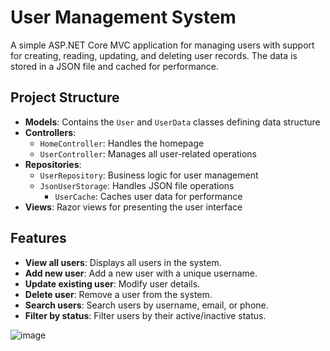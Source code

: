 ﻿# User Management System

A simple ASP.NET Core MVC application for managing users with support for creating, reading, updating, and deleting user records. The data is stored in a JSON file and cached for performance.


## Project Structure

- **Models**: Contains the `User` and `UserData` classes defining data structure
- **Controllers**: 
  - `HomeController`: Handles the homepage
  - `UserController`: Manages all user-related operations
- **Repositories**:
  - `UserRepository`: Business logic for user management
  - `JsonUserStorage`: Handles JSON file operations
	- `UserCache`: Caches user data for performance
- **Views**: Razor views for presenting the user interface

## Features

- **View all users**: Displays all users in the system.
- **Add new user**: Add a new user with a unique username.
- **Update existing user**: Modify user details.
- **Delete user**: Remove a user from the system.
- **Search users**: Search users by username, email, or phone.
- **Filter by status**: Filter users by their active/inactive status.

![image](https://github.com/user-attachments/assets/bb41c325-682f-424a-b8a9-483414025125)
